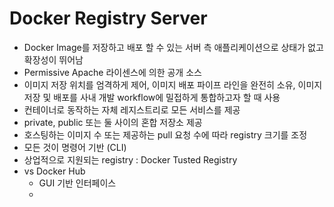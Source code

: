 # Docker Registry Server

* Docker Image를 저장하고 배포 할 수 있는 서버 측 애플리케이션으로 상태가 없고 확장성이 뛰어남
* Permissive Apache 라이센스에 의한 공개 소스
* 이미지 저장 위치를 엄격하게 제어, 이미지 배포 파이프 라인을 완전히 소유, 이미지 저장 및 배포를 사내 개발 workflow에 밀접하게 통합하고자 할 때 사용
* 컨테이너로 동작하는 자체 레지스트리로 모든 서비스를 제공
* private, public 또는 둘 사이의 혼합 저장소 제공
* 호스팅하는 이미지 수 또는 제공하는 pull 요청 수에 따라 registry 크기를 조정
* 모든 것이 명령어 기반 (CLI)
* 상업적으로 지원되는 registry : Docker Tusted Registry
* vs Docker Hub
  * GUI 기반 인터페이스
  *
